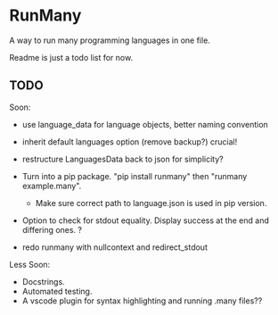 # RunMany

A way to run many programming languages in one file.

Readme is just a todo list for now.

## TODO

Soon:

- use language_data for language objects, better naming convention

- inherit default languages option (remove backup?) crucial!
- restructure LanguagesData back to json for simplicity?
  
- Turn into a pip package. "pip install runmany" then "runmany example.many".
  - Make sure correct path to language.json is used in pip version.

- Option to check for stdout equality. Display success at the end and differing ones. ?

- redo runmany with nullcontext and redirect_stdout

Less Soon:

- Docstrings.
- Automated testing.
- A vscode plugin for syntax highlighting and running .many files??